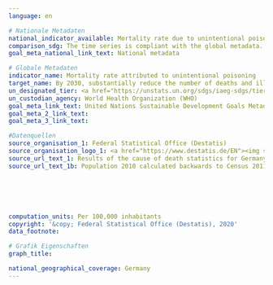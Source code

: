 ```yaml
---
language: en

# Nationale Metadaten
national_indicator_available: Mortality rate due to unintentional poisonings
comparison_sdg: The time series is compliant with the global metadata.
goal_meta_national_link_text: National metadata

# Globale Metadaten
indicator_name: Mortality rate attributed to unintentional poisoning
target_name: By 2030, substantially reduce the number of deaths and illnesses from hazardous chemicals and air, water and soil pollution and contamination
un_designated_tier: <a href="https://unstats.un.org/sdgs/iaeg-sdgs/tier-classification/" title="Click here for more information on the UN tier classification.">Tier I</a>
un_custodian_agency: World Health Organization (WHO)
goal_meta_link_text: United Nations Sustainable Development Goals Metadata
goal_meta_2_link_text: 
goal_meta_3_link_text: 

#Datenquellen
source_organisation_1: Federal Statistical Office (Destatis)
source_organisation_logo_1: <a href="https://www.destatis.de/EN"><img src="https://g205sdgs.github.io/sdg-indicators/public/OrgImgEn/destatis.png" alt="Logo destatis" style="height:60px; width:148px" /></a>
source_url_text_1: Results of the cause of death statistics for Germany, detailed 4-digit codes of ICD-10 classification (only available in German)
source_url_text_1b: Population 2010 calculated backwards to Census 2011 (only available in German)






computation_units: Per 100,000 inhabitants
copyright: '&copy; Federal Statistical Office (Destatis), 2020'
data_footnote: 

# Grafik Eigenschaften
graph_title: 

national_geographical_coverage: Germany
---
```


<span></span>